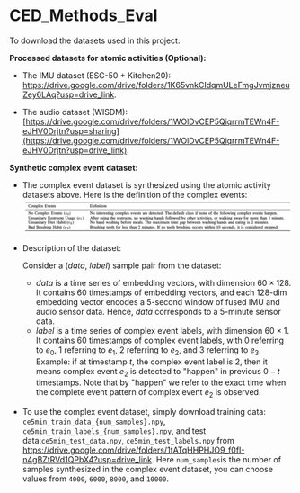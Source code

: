# CED_Methods_Eval

To download the datasets used in this project:

**Processed datasets for atomic activities (Optional):**
* The IMU dataset (ESC-50 + Kitchen20): https://drive.google.com/drive/folders/1K65vnkCIdqmULeFmgJvmjzneuZey6LAq?usp=drive_link.

* The audio dataset (WISDM): [https://drive.google.com/drive/folders/1WOlDvCEP5QiqrrmTEWn4F-eJHV0Drjtn?usp=sharing](https://drive.google.com/drive/folders/1WOlDvCEP5QiqrrmTEWn4F-eJHV0Drjtn?usp=drive_link).

**Synthetic complex event dataset:**
* The complex event dataset is synthesized using the atomic activity datasets above. Here is the definition of the complex events:
![Complex Event Definitions](https://raw.githubusercontent.com/nesl/CED_Methods_Eval/main/imgs/complex_event_definition.png)
* Description of the dataset:
  
  Consider a ($data$, $label$) sample pair from the dataset:
  * $data$ is a time series of embedding vectors, with dimension $60 \times 128$. It contains 60 timestamps of embedding vectors, and each 128-dim embedding vector encodes a 5-second window of fused IMU and audio sensor data. Hence, $data$ corresponds to a 5-minute sensor data.
  * $label$ is a time series of complex event labels, with dimension $60 \times 1$. It contains 60 timestamps of complex event labels, with 0 referring to $e_0$, 1 referring to $e_1$, 2 referring to $e_2$, and 3 referring to $e_3$. Example: if at timestamp $t$, the complex event label is $2$, then it means complex event $e_2$ is detected to "happen" in previous $0 - t$ timestamps. Note that by "happen" we refer to the exact time when the complete event pattern of complex event $e_2$ is observed.
    
* To use the complex event dataset, simply download training data: ```ce5min_train_data_{num_samples}.npy```, ```ce5min_train_labels_{num_samples}.npy```, and test data:```ce5min_test_data.npy```, ```ce5min_test_labels.npy``` from https://drive.google.com/drive/folders/1tATqHHPHJO9_f0fI-n4gBZtRVd1QPbX4?usp=drive_link. Here ```num_samples```is the number of samples synthesized in the complex event dataset, you can choose values from ```4000```, ```6000```, ```8000```, and ```10000```.
